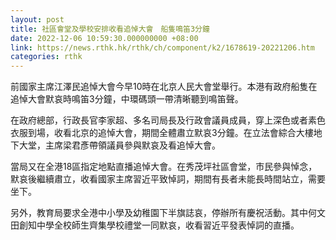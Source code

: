 ```yaml
---
layout: post
title: 社區會堂及學校安排收看追悼大會　船隻鳴笛3分鐘
date: 2022-12-06 10:59:30.000000000 +08:00
link: https://news.rthk.hk/rthk/ch/component/k2/1678619-20221206.htm
categories: rthk
---
```


前國家主席江澤民追悼大會今早10時在北京人民大會堂舉行。本港有政府船隻在追悼大會默哀時鳴笛3分鐘，中環碼頭一帶清晰聽到鳴笛聲。

在政府總部，行政長官李家超、多名司局長及行政會議員成員，穿上深色或者素色衣服到場，收看北京的追悼大會，期間全體肅立默哀3分鐘。在立法會綜合大樓地下大堂，主席梁君彥帶領議員參與默哀及看追悼大會。

當局又在全港18區指定地點直播追悼大會。在秀茂坪社區會堂，市民參與悼念，默哀後繼續肅立，收看國家主席習近平致悼詞，期間有長者未能長時間站立，需要坐下。

另外，教育局要求全港中小學及幼稚園下半旗誌哀，停辦所有慶祝活動。其中何文田創知中學全校師生齊集學校禮堂一同默哀，收看習近平發表悼詞的直播。
